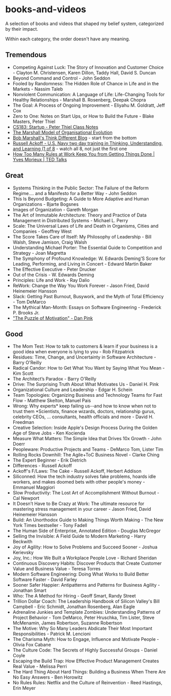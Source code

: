 # books-and-videos
A selection of books and videos that shaped my belief system, categorized by their impact.

Within each category, the order doesn't have any meaning.

## Tremendous

- Competing Against Luck: The Story of Innovation and Customer Choice - Clayton M. Christensen, Karen Dillon, Taddy Hall, David S.  Duncan
- Beyond Command and Control - John Seddon
- Fooled by Randomness: The Hidden Role of Chance in Life and in the Markets - Nassim Taleb
- Nonviolent Communication: A Language of Life: Life-Changing Tools for Healthy Relationships - Marshall B. Rosenberg, Deepak Chopra
- The Goal: A Process of Ongoing Improvement - Eliyahu M. Goldratt, Jeff Cox
- Zero to One: Notes on Start Ups, or How to Build the Future - Blake Masters, Peter Thiel
- [CS183: Startup - Peter Thiel Class Notes](https://blakemasters.tumblr.com/peter-thiels-cs183-startup)
- [The Marshall Model of Organisational Evolution](https://flowchainsensei.wordpress.com/wp-content/uploads/2019/08/fbwpmmoe51.pdf)
- [Bob Marshall's Think Different Blog](https://flowchainsensei.wordpress.com/archive-3/) - start from the bottom
- [Russell Ackoff - U.S. Navy two day training in Thinking, Understanding, and Learning (1 of 8](https://www.youtube.com/watch?v=IK0ivV1GEoU) - watch all 8, not just the first one
- [How Too Many Rules at Work Keep You from Getting Things Done | Yves Morieux | TED Talks](https://www.youtube.com/watch?v=t__NoFstCmQ)

## Great

- Systems Thinking in the Public Sector: The Failure of the Reform Regime.... and a Manifesto for a Better Way - John Seddon
- This Is Beyond Budgeting: A Guide to More Adaptive and Human Organizations - Bjarte Bogsnes
- Images of Organization - Gareth Morgan
- The Art of Immutable Architecture: Theory and Practice of Data Management in Distributed Systems - Michael L. Perry
- Scale: The Universal Laws of Life and Death in Organisms, Cities and Companies - Geoffrey West
- The Score Takes Care of Itself: My Philosophy of Leadership - Bill Walsh, Steve Jamison, Craig Walsh
- Understanding Michael Porter: The Essential Guide to Competition and Strategy - Joan Magretta
- The Symphony of Profound Knowledge: W. Edwards Deming’S Score for Leading, Performing, and Living in Concert - Edward Martin Baker
- The Effective Executive - Peter Drucker
- Out of the Crisis - W. Edwards Deming
- Principles: Life and Work - Ray Dalio
- ReWork: Change the Way You Work Forever - Jason Fried, David Heinemeier Hansson
- Slack: Getting Past Burnout, Busywork, and the Myth of Total Efficiency - Tom DeMarco
- The Mythical Man-Month: Essays on Software Engineering - Frederick P. Brooks Jr.
- ["The Puzzle of Motivation" - Dan Pink](https://www.youtube.com/watch?v=rrkrvAUbU9Y)

## Good

- The Mom Test: How to talk to customers & learn if your business is a good idea when everyone is lying to you - Rob Fitzpatrick
- Residues: Time, Change, and Uncertainty in Software Architecture - Barry O'Reilly
- Radical Candor: How to Get What You Want by Saying What You Mean - Kim Scott
- The Architect’s Paradox - Barry O'Reilly
- Drive: The Surprising Truth About What Motivates Us - Daniel H. Pink
- Organizational Culture and Leadership - Edgar H. Schein
- Team Topologies: Organizing Business and Technology Teams for Fast Flow - Matthew Skelton, Manuel Pais
- Wrong: Why experts* keep failing us--and how to know when not to trust them *Scientists, finance wizards, doctors, relationship gurus, celebrity CEOs, ... consultants, health officials and more - David H. Freedman
- Creative Selection: Inside Apple's Design Process During the Golden Age of Steve Jobs - Ken Kocienda
- Measure What Matters: The Simple Idea that Drives 10x Growth - John Doerr
- Peopleware: Productive Projects and Teams - DeMarco Tom, Lister Tim
- Rolling Rocks Downhill: The Agile+ToC Business Novel - Clarke Ching
- The Expert Beginner - Erik Dietrich
- Differences - Russell Ackoff
- Ackoff's F/Laws: The Cake - Russell Ackoff, Herbert Addison
- Siliconned: How the tech industry solves fake problems, hoards idle workers, and makes doomed bets with other people's money - Emmanuel Maggiori
- Slow Productivity: The Lost Art of Accomplishment Without Burnout - Cal Newport
- It Doesn’t Have to Be Crazy at Work: The ultimate resource for mastering stress management in your career - Jason Fried, David Heinemeier Hansson
- Build: An Unorthodox Guide to Making Things Worth Making - The New York Times bestseller - Tony Fadell
- The Human Side of Enterprise, Annotated Edition - Douglas McGregor
- Selling the Invisible: A Field Guide to Modern Marketing - Harry Beckwith
- Joy of Agility: How to Solve Problems and Succeed Sooner - Joshua Kerievsky
- Joy, Inc.: How We Built a Workplace People Love - Richard Sheridan
- Continuous Discovery Habits: Discover Products that Create Customer Value and Business Value - Teresa Torres
- Modern Software Engineering: Doing What Works to Build Better Software Faster - David Farley
- Sooner Safer Happier: Antipatterns and Patterns for Business Agility - Jonathan Smart
- Who: The A Method for Hiring - Geoff Smart, Randy Street
- Trillion Dollar Coach: The Leadership Handbook of Silicon Valley's Bill Campbell - Eric Schmidt, Jonathan Rosenberg, Alan Eagle
- Adrenaline Junkies and Template Zombies: Understanding Patterns of Project Behavior - Tom DeMarco, Peter Hruschka, Tim Lister, Steve McMenamin, James Robertson, Suzanne Robertson
- The Motive: Why So Many Leaders Abdicate Their Most Important Responsibilities - Patrick M. Lencioni
- The Charisma Myth: How to Engage, Influence and Motivate People - Olivia Fox Cabane
- The Culture Code: The Secrets of Highly Successful Groups - Daniel Coyle
- Escaping the Build Trap: How Effective Product Management Creates Real Value - Melissa Perri
- The Hard Thing About Hard Things: Building a Business When There Are No Easy Answers - Ben Horowitz
- No Rules Rules: Netflix and the Culture of Reinvention - Reed Hastings, Erin Meyer
